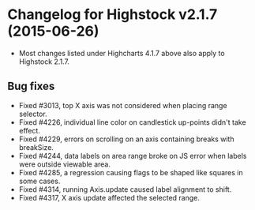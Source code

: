 # Changelog for Highstock v2.1.7 (2015-06-26)
        
- Most changes listed under Highcharts 4.1.7 above also apply to Highstock 2.1.7.

## Bug fixes
- Fixed #3013, top X axis was not considered when placing range selector.
- Fixed #4226, individual line color on candlestick up-points didn't take effect.
- Fixed #4229, errors on scrolling on an axis containing breaks with breakSize.
- Fixed #4244, data labels on area range broke on JS error when labels were outside viewable area.
- Fixed #4285, a regression causing flags to be shaped like squares in some cases.
- Fixed #4314, running Axis.update caused label alignment to shift.
- Fixed #4317, X axis update affected the selected range.